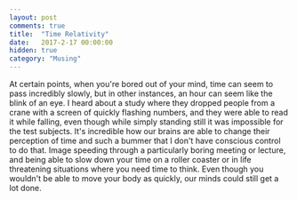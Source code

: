 ```yaml
---
layout: post
comments: true
title:  "Time Relativity"
date:   2017-2-17 00:00:00
hidden: true
category: "Musing"
---
```


At certain points, when you're bored out of your mind, time can seem to pass incredibly slowly, but in other instances, an hour can seem like the blink of an eye. I heard about a study where they dropped people from a crane with a screen of quickly flashing numbers, and they were able to read it while falling, even though while simply standing still it was impossible for the test subjects. It's incredible how our brains are able to change their perception of time and such a bummer that I don't have conscious control to do that. Image speeding through a particularly boring meeting or lecture, and being able to slow down your time on a roller coaster or in life threatening situations where you need time to think. Even though you wouldn't be able to move your body as quickly, our minds could still get a lot done.
